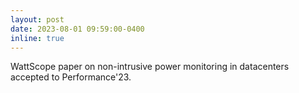 ```yaml
---
layout: post
date: 2023-08-01 09:59:00-0400
inline: true
---
```


WattScope paper on non-intrusive power monitoring in datacenters accepted to Performance'23. 